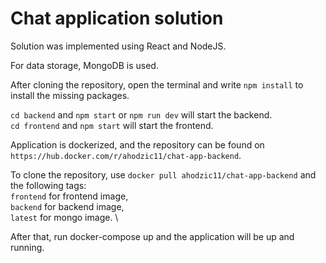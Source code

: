 # Chat application solution

Solution was implemented using React and NodeJS. 

For data storage, MongoDB is used. 


After cloning the repository, open the terminal and write `npm install` to install the missing packages.

`cd backend` and `npm start` or `npm run dev` will start the backend. \
`cd frontend` and `npm start` will start the frontend.

Application is dockerized, and the repository can be found on `https://hub.docker.com/r/ahodzic11/chat-app-backend`.

To clone the repository, use `docker pull ahodzic11/chat-app-backend` and the following tags:\
`frontend` for frontend image, \
`backend` for backend image, \
`latest` for mongo image. \

After that, run docker-compose up and the application will be up and running.
